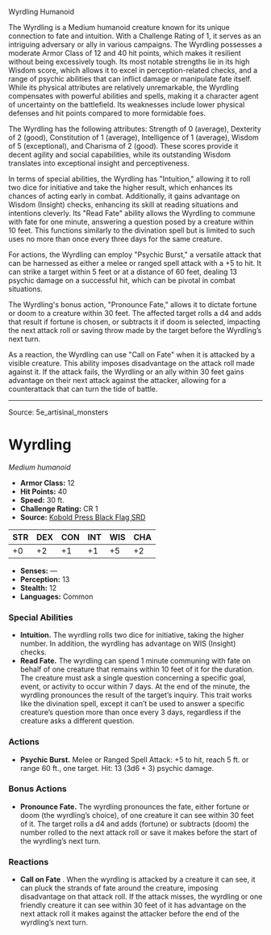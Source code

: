 <MonsterName/>Wyrdling</MonsterName>
<CreatureType/>Humanoid</CreatureType>

<summary>The Wyrdling is a Medium humanoid creature known for its unique connection to fate and intuition. With a Challenge Rating of 1, it serves as an intriguing adversary or ally in various campaigns. The Wyrdling possesses a moderate Armor Class of 12 and 40 hit points, which makes it resilient without being excessively tough. Its most notable strengths lie in its high Wisdom score, which allows it to excel in perception-related checks, and a range of psychic abilities that can inflict damage or manipulate fate itself. While its physical attributes are relatively unremarkable, the Wyrdling compensates with powerful abilities and spells, making it a character agent of uncertainty on the battlefield. Its weaknesses include lower physical defenses and hit points compared to more formidable foes.</summary>

<detail>

The Wyrdling has the following attributes: Strength of 0 (average), Dexterity of 2 (good), Constitution of 1 (average), Intelligence of 1 (average), Wisdom of 5 (exceptional), and Charisma of 2 (good). These scores provide it decent agility and social capabilities, while its outstanding Wisdom translates into exceptional insight and perceptiveness.

In terms of special abilities, the Wyrdling has "Intuition," allowing it to roll two dice for initiative and take the higher result, which enhances its chances of acting early in combat. Additionally, it gains advantage on Wisdom (Insight) checks, enhancing its skill at reading situations and intentions cleverly. Its "Read Fate" ability allows the Wyrdling to commune with fate for one minute, answering a question posed by a creature within 10 feet. This functions similarly to the divination spell but is limited to such uses no more than once every three days for the same creature.

For actions, the Wyrdling can employ "Psychic Burst," a versatile attack that can be harnessed as either a melee or ranged spell attack with a +5 to hit. It can strike a target within 5 feet or at a distance of 60 feet, dealing 13 psychic damage on a successful hit, which can be pivotal in combat situations.

The Wyrdling's bonus action, "Pronounce Fate," allows it to dictate fortune or doom to a creature within 30 feet. The affected target rolls a d4 and adds that result if fortune is chosen, or subtracts it if doom is selected, impacting the next attack roll or saving throw made by the target before the Wyrdling’s next turn.

As a reaction, the Wyrdling can use "Call on Fate" when it is attacked by a visible creature. This ability imposes disadvantage on the attack roll made against it. If the attack fails, the Wyrdling or an ally within 30 feet gains advantage on their next attack against the attacker, allowing for a counterattack that can turn the tide of battle.</detail>



---

Source: 5e_artisinal_monsters

# Wyrdling

*Medium humanoid*

- **Armor Class:** 12
- **Hit Points:** 40
- **Speed:** 30 ft.
- **Challenge Rating:** CR 1
- **Source:** [Kobold Press Black Flag SRD](https://koboldpress.com/black-flag-roleplaying/)

| STR | DEX | CON | INT | WIS | CHA |
| --- | --- | --- | --- | --- | --- |
| +0 | +2 | +1 | +1 | +5 | +2 |

- **Senses:** —
- **Perception:** 13
- **Stealth:** 12
- **Languages:** Common

### Special Abilities

- **Intuition.** The wyrdling rolls two dice for initiative, taking the higher number. In addition, the wyrdling has advantage on WIS (Insight) checks.
- **Read Fate.** The wyrdling can spend 1 minute communing with fate on behalf of one creature that remains within 10 feet of it for the duration. The creature must ask a single question concerning a specific goal, event, or activity to occur within 7 days. At the end of the minute, the wyrdling pronounces the result of the target’s inquiry. This trait works like the divination spell, except it can’t be used to answer a specific creature’s question more than once every 3 days, regardless if the creature asks a different question.

### Actions

- **Psychic Burst.** Melee or Ranged Spell Attack: +5 to hit, reach 5 ft. or range 60 ft., one target. Hit: 13 (3d6 + 3) psychic damage.

### Bonus Actions

- **Pronounce Fate.** The wyrdling pronounces the fate, either fortune or doom (the wyrdling’s choice), of one creature it can see within 30 feet of it. The target rolls a d4 and adds (fortune) or subtracts (doom) the number rolled to the next attack roll or save it makes before the start of the wyrdling’s next turn.

### Reactions

- **Call on Fate** . When the wyrdling is attacked by a creature it can see, it can pluck the strands of fate around the creature, imposing disadvantage on that attack roll. If the attack misses, the wyrdling or one friendly creature it can see within 30 feet of it has advantage on the next attack roll it makes against the attacker before the end of the wyrdling’s next turn.



